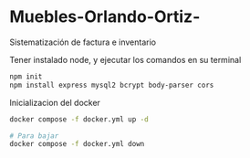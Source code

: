 # Muebles-Orlando-Ortiz-
Sistematización de factura e inventario 

Tener instalado node, y ejecutar los comandos en su terminal
```bash
npm init
npm install express mysql2 bcrypt body-parser cors

```

Inicializacion del docker

```bash
docker compose -f docker.yml up -d

# Para bajar
docker compose -f docker.yml down

```

